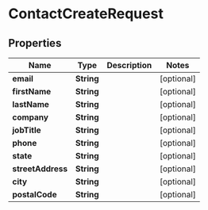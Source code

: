 

# ContactCreateRequest


## Properties

Name | Type | Description | Notes
------------ | ------------- | ------------- | -------------
**email** | **String** |  |  [optional]
**firstName** | **String** |  |  [optional]
**lastName** | **String** |  |  [optional]
**company** | **String** |  |  [optional]
**jobTitle** | **String** |  |  [optional]
**phone** | **String** |  |  [optional]
**state** | **String** |  |  [optional]
**streetAddress** | **String** |  |  [optional]
**city** | **String** |  |  [optional]
**postalCode** | **String** |  |  [optional]



